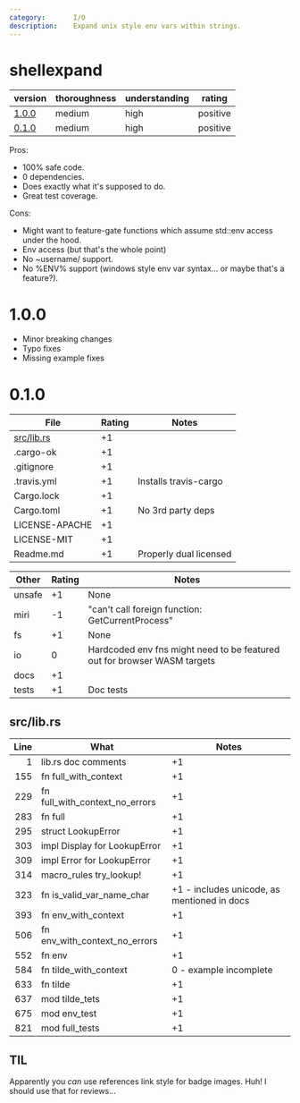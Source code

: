 ```yaml
---
category:       I/O
description:    Expand unix style env vars within strings.
---
```


# shellexpand

| version | thoroughness | understanding | rating |
| ------- | ------------ | ------------- | ------ |
| [1.0.0](#1.0.0) | medium | high | positive
| [0.1.0](#0.1.0) | medium | high | positive

Pros:
* 100% safe code.
* 0 dependencies.
* Does exactly what it's supposed to do.
* Great test coverage.

Cons:
* Might want to feature-gate functions which assume std::env access under the hood.
* Env access (but that's the whole point)
* No ~username/ support.
* No %ENV% support (windows style env var syntax... or maybe that's a feature?).

1.0.0
=====

* Minor breaking changes
* Typo fixes
* Missing example fixes

0.1.0
=====

| File                                          | Rating | Notes |
| --------------------------------------------- | ------ | ----- |
| [src/lib.rs](src/lib.rs)                      | +1 | |
| .cargo-ok                                     | +1 | |
| .gitignore                                    | +1 | |
| .travis.yml                                   | +1 | Installs travis-cargo
| Cargo.lock                                    | +1 | |
| Cargo.toml                                    | +1 | No 3rd party deps
| LICENSE-APACHE                                | +1 | |
| LICENSE-MIT                                   | +1 | |
| Readme.md                                     | +1 | Properly dual licensed

| Other     | Rating | Notes |
| --------- | ------ | ----- |
| unsafe    | +1 | None
| miri      | -1 | "can't call foreign function: GetCurrentProcess"
| fs        | +1 | None
| io        |  0 | Hardcoded env fns might need to be featured out for browser WASM targets
| docs      | +1 | |
| tests     | +1 | Doc tests

src/lib.rs
----------
| Line  | What  | Notes |
| -----:| ----- | ----- |
| 1     | lib.rs doc comments                       | +1
| 155   | fn full_with_context                      | +1
| 229   | fn full_with_context_no_errors            | +1
| 283   | fn full                                   | +1
| 295   | struct LookupError                        | +1
| 303   | impl Display for LookupError              | +1
| 309   | impl Error for LookupError                | +1
| 314   | macro_rules try_lookup!                   | +1
| 323   | fn is_valid_var_name_char                 | +1 - includes unicode, as mentioned in docs
| 393   | fn env_with_context                       | +1
| 506   | fn env_with_context_no_errors             | +1
| 552   | fn env                                    | +1
| 584   | fn tilde_with_context                     | 0 - example incomplete
| 633   | fn tilde                                  | +1
| 637   | mod tilde_tets                            | +1
| 675   | mod env_test                              | +1
| 821   | mod full_tests                            | +1

TIL
---
Apparently you *can* use references link style for badge images.  Huh!  I should use that for reviews...
